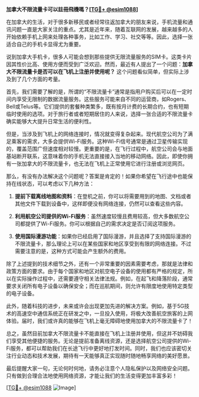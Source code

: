 **加拿大不限流量卡可以註冊飛機嗎？[[TG💪+ @esim1088](https://t.me/s/esim1088)]**

在加拿大的生活，对于很多新移民或者经常往返加拿大的朋友来说，手机流量和通讯问题一直是大家关注的重点。尤其是近年来，随着互联网的发展，越来越多的人开始依赖手机上网来处理各种事务，比如工作、学习、社交等等。因此，选择一张适合自己的手机卡显得尤为重要。

说到加拿大手机卡，很多人可能会想到那些提供无限流量服务的SIM卡。这类卡片因其性价比高、使用方便而受到广泛欢迎。然而，最近有人提出了一个问题：**加拿大不限流量卡是否可以在飞机上注册并使用呢？** 这个问题看似简单，但实际上涉及到了几个方面的考量。

首先，我们需要了解的是，所谓的“不限流量卡”通常是指用户购买后可以在一定时间内享受无限制的数据流量服务。这些服务可能来自不同的运营商，如Rogers、Bell或Telus等。它们提供的套餐种类繁多，既有按月计费的长期合约，也有短期临时使用的选项。对于旅行者或者短期居住的人来说，选择一张合适的不限流量卡确实能够大大提升日常生活的便利性。

但是，当涉及到飞机上的网络连接时，情况就变得复杂起来。现代航空公司为了满足乘客的需求，大多会提供Wi-Fi服务。这种Wi-Fi信号通常是通过卫星传输实现的，覆盖范围广但速度相对较慢。更重要的是，在飞行过程中，航空公司会与地面基站断开联系，这意味着你的手机无法直接接入当地的移动网络。因此，即使你拥有一张加拿大的不限流量卡，也无法在飞机上正常使用它进行注册或浏览网页。

那么，有没有办法解决这个问题呢？答案是肯定的！如果你希望在飞行途中也能保持在线状态，可以考虑以下几种方法：

1. **提前下载离线地图和资料**：在登机之前，你可以将需要用到的地图、文档或者其他文件下载到设备中，这样即便没有网络连接，仍然可以查看这些内容。
   
2. **利用航空公司提供的Wi-Fi服务**：虽然速度较慢且费用较高，但大多数航空公司都提供了Wi-Fi服务。你可以根据自己的需求决定是否订阅这项服务。
   
3. **使用国际漫游功能**：如果你已经启用了国际漫游，并且选择了支持国际漫游的不限流量卡，那么理论上可以在某些国家和地区享受到有限的网络连接。不过需要注意的是，这种方式可能会产生额外的费用。

除了上述提到的技术细节之外，还有一个非常重要的因素需要考虑，那就是法律和政策方面的要求。由于每个国家和地区对航空电子设备的使用都有严格的规定，所以在实际操作过程中，还需要遵守相关法律法规。例如，在起飞和降落阶段，通常要求关闭所有电子设备以确保安全；而在巡航期间，则允许有限度地使用特定类型的电子设备。

此外，随着科技的进步，未来或许会出现更加先进的解决方案。例如，基于5G技术的高速空中通信系统正在研发之中，一旦投入使用，将极大改善航空旅客的上网体验。届时，我们或许真的能够在飞机上毫无障碍地使用加拿大的不限流量卡了！

总之，虽然目前加拿大不限流量卡不能直接在飞机上注册并使用，但这并不妨碍我们享受其他便捷的服务。无论是提前准备离线资源，还是选择航空公司提供的Wi-Fi服务，都可以帮助我们在长途飞行中更好地打发时间。同时，我们也应该密切关注行业动态和技术发展，期待有一天能够真正实现随时随地畅享网络的美好愿景。

最后提醒大家一句，无论何时何地，请务必注意个人隐私保护以及网络安全问题。只有做到合理合法地使用网络资源，才能让我们的生活变得更加丰富多彩！

[[TG💪+ @esim1088](https://t.me/s/esim1088) ![Image](https://i.postimg.cc/4NQfJmqS/Snipaste-2025-05-13-00-14-12.png)]